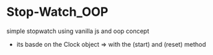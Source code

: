 # Stop-Watch_OOP
simple stopwatch using vanilla js and oop concept 
- its basde on the Clock object => with the (start) and (reset) method 
